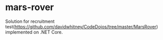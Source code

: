 # mars-rover

Solution for recruitment test(https://github.com/davidwhitney/CodeDojos/tree/master/MarsRover) implemented on .NET Core.
